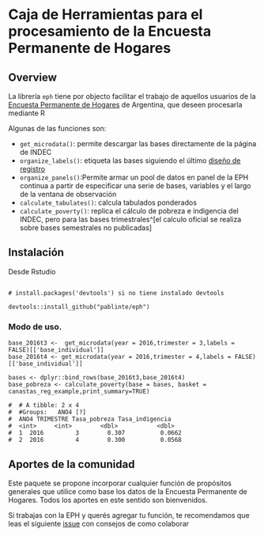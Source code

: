 # Caja de Herramientas para el procesamiento de la Encuesta Permanente de Hogares

## Overview
La librería `eph` tiene por objecto facilitar el trabajo de aquellos usuarios de la [Encuesta Permanente de Hogares](https://www.indec.gob.ar/bases-de-datos.asp) de Argentina, que deseen procesarla mediante R

Algunas de las funciones son:

- `get_microdata()`: permite descargar las bases directamente de la página de INDEC
- `organize_labels()`: etiqueta las bases siguiendo el último [diseño de registro](https://www.indec.gob.ar/ftp/cuadros/menusuperior/eph/EPH_registro_t218.pdf)
- `organize_panels()`:Permite armar un pool de datos en panel de la EPH continua a partir de especificar una serie de bases, variables y el largo de la ventana de observación
- `calculate_tabulates()`: calcula tabulados ponderados
- `calculate_poverty()`: replica el cálculo de pobreza e indigencia del INDEC, pero para las bases trimestrales^[el calculo oficial se realiza sobre bases semestrales no publicadas]

## Instalación

Desde Rstudio 

```

# install.packages('devtools') si no tiene instalado devtools

devtools::install_github("pablinte/eph")

```

### Modo de uso.

```
base_2016t3 <-  get_microdata(year = 2016,trimester = 3,labels = FALSE)[['base_individual']]
base_2016t4 <- get_microdata(year = 2016,trimester = 4,labels = FALSE)[['base_individual']]

bases <- dplyr::bind_rows(base_2016t3,base_2016t4)
base_pobreza <- calculate_poverty(base = bases, basket = canastas_reg_example,print_summary=TRUE)

#  # A tibble: 2 x 4
#  #Groups:   ANO4 [?]
#  ANO4 TRIMESTRE Tasa_pobreza Tasa_indigencia
#  <int>     <int>        <dbl>           <dbl>
#  1  2016         3        0.307          0.0662
#  2  2016         4        0.300          0.0568
```


## Aportes de la comunidad

Este paquete se propone incorporar cualquier función de propósitos generales que utilice como base los datos de la Encuesta Permanente de Hogares. Todos los aportes en este sentido son bienvenidos.

Si trabajas con la EPH y querés agregar tu función, te recomendamos que leas el siguiente [issue](https://github.com/pablinte/eph/issues/5#issue-407890587) con consejos de como colaborar
